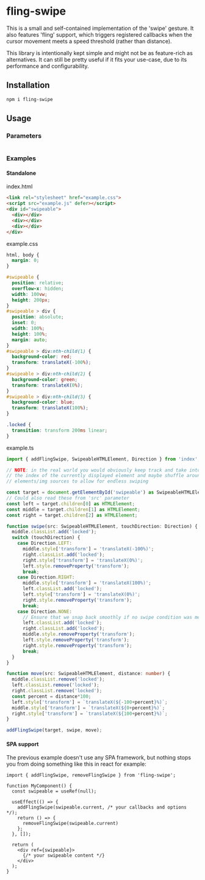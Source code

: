 # fling-swipe

This is a small and self-contained implementation of the 'swipe' gesture. It also features 'fling' support, which triggers registered callbacks when the cursor movement meets a speed threshold (rather than distance).  

This library is intentionally kept simple and might not be as feature-rich as alternatives. It can still be pretty useful if it fits your use-case, due to its performance and configurability.

## Installation

```bash
npm i fling-swipe
```

## Usage

### Parameters

```ts
```

### Examples

#### Standalone

index.html
```html
<link rel="stylesheet" href="example.css">
<script src="example.js" defer></script>
<div id="swipeable">
  <div></div>
  <div></div>
  <div></div>
</div>
```

example.css
```css
html, body {
  margin: 0;
}

#swipeable {
  position: relative;
  overflow-x: hidden;
  width: 100vw;
  height: 200px;
}
#swipeable > div {
  position: absolute;
  inset: 0;
  width: 100%;
  height: 100%;
  margin: auto;
}
#swipeable > div:nth-child(1) {
  background-color: red;
  transform: translateX(-100%);
}
#swipeable > div:nth-child(2) {
  background-color: green;
  transform: translateX(0%);
}
#swipeable > div:nth-child(3) {
  background-color: blue;
  transform: translateX(100%);
}

.locked {
  transition: transform 200ms linear;
}
```

example.ts
```ts
import { addFlingSwipe, SwipeableHTMLElement, Direction } from 'index';

// NOTE: in the real world you would obviously keep track and take into account
// the index of the currently displayed element and maybe shuffle around
// elements/img sources to allow for endless swiping

const target = document.getElementById('swipeable') as SwipeableHTMLElement;
// Could also read these from 'src' parameter
const left = target.children[0] as HTMLElement;
const middle = target.children[1] as HTMLElement;
const right = target.children[2] as HTMLElement;

function swipe(src: SwipeableHTMLElement, touchDirection: Direction) {
  middle.classList.add('locked');
  switch (touchDirection) {
    case Direction.LEFT:
      middle.style['transform'] = 'translateX(-100%)';
      right.classList.add('locked');
      right.style['transform'] = 'translateX(0%)';
      left.style.removeProperty('transform');
      break;
    case Direction.RIGHT:
      middle.style['transform'] = 'translateX(100%)';
      left.classList.add('locked');
      left.style['transform'] = 'translateX(0%)';
      right.style.removeProperty('transform');
      break;
    case Direction.NONE:
      // Ensure that we snap back smoothly if no swipe condition was met
      left.classList.add('locked');
      right.classList.add('locked');
      middle.style.removeProperty('transform');
      left.style.removeProperty('transform');
      right.style.removeProperty('transform');
      break;
  }
}

function move(src: SwipeableHTMLElement, distance: number) {
  middle.classList.remove('locked');
  left.classList.remove('locked');
  right.classList.remove('locked');
  const percent = distance*100;
  left.style['transform'] = `translateX(${-100+percent}%)`;
  middle.style['transform'] = `translateX(${0+percent}%)`;
  right.style['transform'] = `translateX(${100+percent}%)`;
}

addFlingSwipe(target, swipe, move);
```

#### SPA support

The previous example doesn't use any SPA framework, but nothing stops you from doing something like this in react for example:
```tsx
import { addFlingSwipe, removeFlingSwipe } from 'fling-swipe';

function MyComponent() {
  const swipeable = useRef(null);

  useEffect(() => {
    addFlingSwipe(swipeable.current, /* your callbacks and options */);
    return () => {
      removeFlingSwipe(swipeable.current)
    };
  }, []);

  return (
    <div ref={swipeable}>
      {/* your swipeable content */}
    </div>
  );
}

```
